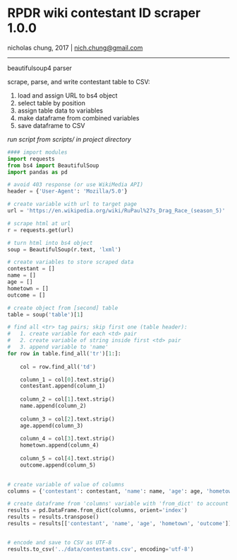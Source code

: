 # RPDR wiki contestant ID scraper 1.0.0
nicholas chung, 2017 | nich.chung@gmail.com
***

beautifulsoup4 parser

scrape, parse, and write contestant table to CSV:
 
 1. load and assign URL to bs4 object 
 2. select table by position
 3. assign table data to variables
 4. make dataframe from combined variables
 5. save dataframe to CSV

*run script from scripts/ in project directory*

```python
#### import modules
import requests
from bs4 import BeautifulSoup
import pandas as pd

# avoid 403 response (or use WikiMedia API)
header = {'User-Agent': 'Mozilla/5.0'}

# create variable with url to target page
url = 'https://en.wikipedia.org/wiki/RuPaul%27s_Drag_Race_(season_5)' 

# scrape html at url
r = requests.get(url)

# turn html into bs4 object
soup = BeautifulSoup(r.text, 'lxml')

# create variables to store scraped data
contestant = []
name = []
age = []
hometown = []
outcome = []

# create object from [second] table
table = soup('table')[1]

# find all <tr> tag pairs; skip first one (table header):
# 	1. create variable for each <td> pair 
# 	2. create variable of string inside first <td> pair
# 	3. append variable to 'name' 
for row in table.find_all('tr')[1:]:
    
    col = row.find_all('td')

    column_1 = col[0].text.strip()
    contestant.append(column_1)
    
    column_2 = col[1].text.strip()
    name.append(column_2)
    
    column_3 = col[2].text.strip()
    age.append(column_3)
    
    column_4 = col[3].text.strip()
    hometown.append(column_4)
    
    column_5 = col[4].text.strip()
    outcome.append(column_5)
    

# create variable of value of columns
columns = {'contestant': contestant, 'name': name, 'age': age, 'hometown': hometown, 'outcome': outcome}

# create dataframe from 'columns' variable with 'from_dict' to account for arrays with different n, flip dataframe axes, and confirm column order
results = pd.DataFrame.from_dict(columns, orient='index')
results = results.transpose()
results = results[['contestant', 'name', 'age', 'hometown', 'outcome']]


# encode and save to CSV as UTF-8
results.to_csv('../data/contestants.csv', encoding='utf-8')
```
